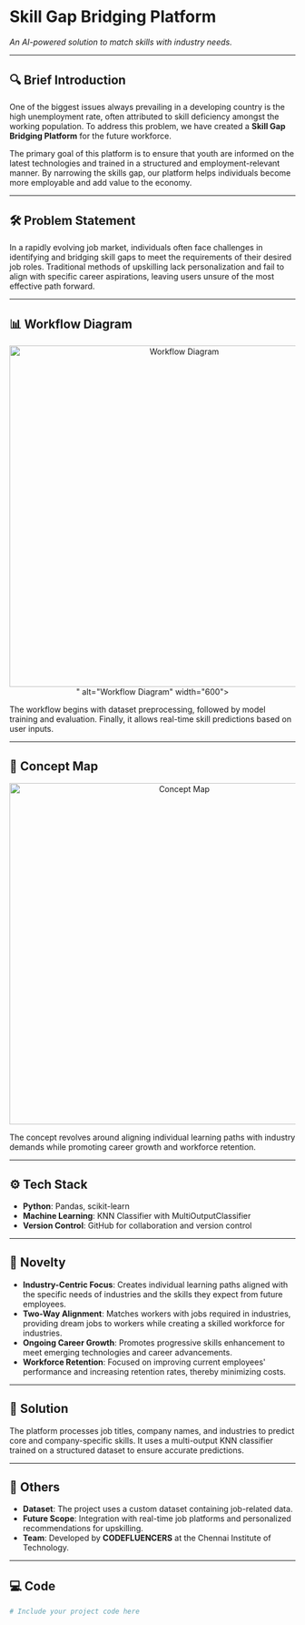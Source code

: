 # Skill Gap Bridging Platform

*An AI-powered solution to match skills with industry needs.*

---

## 🔍 Brief Introduction
One of the biggest issues always prevailing in a developing country is the high unemployment rate, often attributed to skill deficiency amongst the working population. To address this problem, we have created a **Skill Gap Bridging Platform** for the future workforce. 

The primary goal of this platform is to ensure that youth are informed on the latest technologies and trained in a structured and employment-relevant manner. By narrowing the skills gap, our platform helps individuals become more employable and add value to the economy.

---

## 🛠 Problem Statement
In a rapidly evolving job market, individuals often face challenges in identifying and bridging skill gaps to meet the requirements of their desired job roles. Traditional methods of upskilling lack personalization and fail to align with specific career aspirations, leaving users unsure of the most effective path forward.

---

## 📊 Workflow Diagram
<p align="center">
    <img src="workflow_diagram.png" alt="Workflow Diagram" width="600"> " alt="Workflow Diagram" width="600">
</p>
The workflow begins with dataset preprocessing, followed by model training and evaluation. Finally, it allows real-time skill predictions based on user inputs.

---

## 🧠 Concept Map
<p align="center">
    <img src="Concept.png" alt="Concept Map" width="600">
</p>
The concept revolves around aligning individual learning paths with industry demands while promoting career growth and workforce retention.

---

## ⚙️ Tech Stack
- **Python**: Pandas, scikit-learn
- **Machine Learning**: KNN Classifier with MultiOutputClassifier
- **Version Control**: GitHub for collaboration and version control

---

## 🌟 Novelty
- **Industry-Centric Focus**: Creates individual learning paths aligned with the specific needs of industries and the skills they expect from future employees.
- **Two-Way Alignment**: Matches workers with jobs required in industries, providing dream jobs to workers while creating a skilled workforce for industries.
- **Ongoing Career Growth**: Promotes progressive skills enhancement to meet emerging technologies and career advancements.
- **Workforce Retention**: Focused on improving current employees' performance and increasing retention rates, thereby minimizing costs.

---

## 🚀 Solution
The platform processes job titles, company names, and industries to predict core and company-specific skills. It uses a multi-output KNN classifier trained on a structured dataset to ensure accurate predictions.

---

## 📂 Others
- **Dataset**: The project uses a custom dataset containing job-related data.
- **Future Scope**: Integration with real-time job platforms and personalized recommendations for upskilling.
- **Team**: Developed by **CODEFLUENCERS** at the Chennai Institute of Technology.

---

## 💻 Code
```python
# Include your project code here
